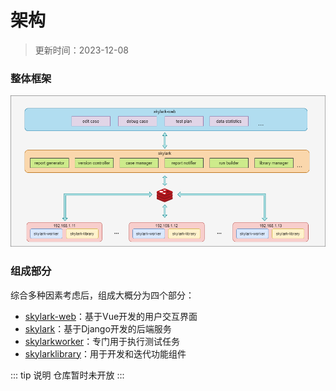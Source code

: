 # 架构

> 更新时间：2023-12-08


### 整体框架
![](public/icons/framework.png)

### 组成部分
综合多种因素考虑后，组成大概分为四个部分：
* [skylark-web](https://github.com/delav/skylark-web)：基于Vue开发的用户交互界面
* [skylark](https://github.com/delav/skylark)：基于Django开发的后端服务
* [skylarkworker](https://github.com/delav/skylarkworker)：专门用于执行测试任务
* [skylarklibrary](https://github.com/delav/skylarklibrary)：用于开发和迭代功能组件

::: tip 说明
仓库暂时未开放
:::
